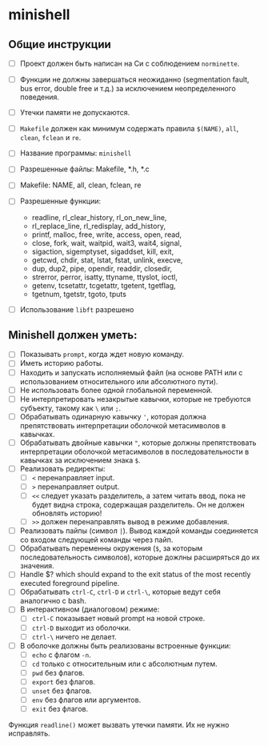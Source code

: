 # minishell

## Общие инструкции

- [ ] Проект должен быть написан на Си с соблюдением `norminette`.
- [ ] Функции не должны завершаться неожиданно (segmentation fault, bus error, double free и т.д.) за исключением неопределенного поведения.
- [ ] Утечки памяти не допускаются.
- [ ] `Makefile` должен как минимум содержать правила `$(NAME)`, `all`, `clean`, `fclean` и `re`.

- [ ] Название программы: `minishell`
- [ ] Разрешенные файлы: Makefile, *.h, *.c 
- [ ] Makefile: NAME, all, clean, fclean, re  
- [ ] Разрешенные функции: 
    - readline, rl_clear_history, rl_on_new_line,  
    - rl_replace_line, rl_redisplay, add_history,  
    - printf, malloc, free, write, access, open, read,  
    - close, fork, wait, waitpid, wait3, wait4, signal,  
    - sigaction, sigemptyset, sigaddset, kill, exit,  
    - getcwd, chdir, stat, lstat, fstat, unlink, execve,  
    - dup, dup2, pipe, opendir, readdir, closedir,  
    - strerror, perror, isatty, ttyname, ttyslot, ioctl,  
    - getenv, tcsetattr, tcgetattr, tgetent, tgetflag,  
    - tgetnum, tgetstr, tgoto, tputs  
- [ ] Использование `libft` разрешено

## Minishell должен уметь:
- [ ] Показывать `prompt`, когда ждет новую команду.
- [ ] Иметь историю работы.
- [ ] Находить и запускать исполняемый файл (на основе PATH или с использованием относительного или абсолютного пути).
- [ ] Не использовать более одной глобальной переменной.
- [ ] Не интерпретировать незакрытые кавычки, которые не требуются субъекту, такому как `\` или `;`.
- [ ] Обрабатывать одинарную кавычку `'`, которая должна препятствовать интерпретации оболочкой метасимволов в кавычках.
- [ ] Обрабатывать двойные кавычки `"`, которые должны препятствовать интерпретации оболочкой метасимволов в последовательности в кавычках за исключением знака `$`.
- [ ] Реализовать редиректы:
  - [ ] `<` перенаправляет input.
  - [ ] `>` перенаправляет output.
  - [ ] `<<` следует указать разделитель, а затем читать ввод, пока не будет видна строка, содержащая разделитель. Он не должен обновлять историю!
  - [ ] `>>` должен перенаправлять вывод в режиме добавления.
- [ ] Реализовать пайпы (символ `|`). Вывод каждой команды соединяется со входом следующей команды через пайп.
- [ ] Обрабатывать переменны окружения (`$`, за которым последовательность символов), которые дожлны расширяться до их значения.
- [ ] Handle $? which should expand to the exit status of the most recently executed foreground pipeline.
- [ ] Обрабатывать `ctrl-C`, `ctrl-D` и `ctrl-\`, которые ведут себя аналогично с bash.
- [ ] В интерактивном (диалоговом) режиме:
  - [ ] `ctrl-C` показывает новый prompt на новой строке.
  - [ ] `ctrl-D` выходит из оболочки.
  - [ ] `ctrl-\` ничего не делает.
- [ ] В оболочке должны быть реализованы встроенные функции:
  - [ ] `echo` с флагом `-n`.
  - [ ] `cd` только с относительным или с абсолютным путем.
  - [ ] `pwd` без флагов.
  - [ ] `export` без флагов.
  - [ ] `unset` без флагов.
  - [ ] `env` без флагов или аргументов.
  - [ ] `exit` без флагов.

Функция `readline()` может вызвать утечки памяти. Их не нужно исправлять.